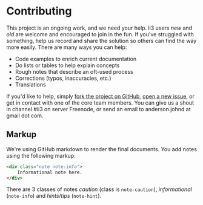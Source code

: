 # Contributing

This project is an ongoing work, and we need your help. li3 users _new_ and _old_ are welcome and encouraged to join in the fun. If you've struggled with something, help us record and share the solution so others can find the way more easily. There are many ways you can help:

 * Code examples to enrich current documentation
 * Do lists or tables to help explain concepts
 * Rough notes that describe an oft-used process
 * Corrections (typos, inaccuracies, etc.)
 * Translations

If you'd like to help, simply [fork the project on GitHub](https://github.com/UnionOfRAD/manual), [open a new issue](https://github.com/UnionOfRAD/manual/issues), or get in contact with one of the core team members. You can give us a shout in channel #li3 on server Freenode, or send an email to anderson.johnd at gmail dot com.

## Markup

We're using GitHub markdown to render the final documents. You add
notes using the following markup:

```html
<div class="note note-info">
	Informational note here.
</div>
```

There are 3 classes of notes _caution_ (class is `note-caution`), _informational_ (`note-info`) 
and _hints/tips_ (`note-hint`).
